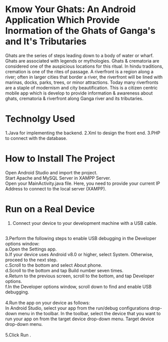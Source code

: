 # Kmow Your Ghats: An Android Application Which Provide Inormation of the Ghats of Ganga's and It's Tributaries

Ghats are the series of steps leading down to a body of water or wharf. Ghats are associated with legends or mythologies.  Ghats & crematoria are considered one of the auspicious locations for this ritual. In hindu traditions, cremation is one of the rites of passage. A riverfront is a region along a river; often in larger cities that border a river, the riverfront will be lined with marinas, docks, parks, trees, or minor attractions. Today many riverfronts are a staple of modernism and city beautification. This is a citizen centric mobile app which is develop to provide information & awareness about ghats, crematoria & riverfront along Ganga river and its tributaries.

# Technolgy Used
1.Java for implementing the backend.
2.Xml to design the front end.
3.PHP to connect with the database.

# How to Install The Project
Open Android Studio and import the project.<br>
 Start Apache and MySQL Server in XAMPP Server.<br>
 Open your MainActivity.java file. Here, you need to provide your current IP Address to connect to the local server (XAMPP).<br>
 
 # Run on a Real Device
 1. Connect your device to your development machine with a USB cable. <br>
 <br>
 3.Perform the following steps to enable USB debugging in the Developer options window:<br>
  a.Open the Settings app.<br>
  b.If your device uses Android v8.0 or higher, select System. Otherwise, proceed to the next step.<br>
  c.Scroll to the bottom and select About phone.<br>
  d.Scroll to the bottom and tap Build number seven times.<br>
  e.Return to the previous screen, scroll to the bottom, and tap Developer options.<br>
  f.In the Developer options window, scroll down to find and enable USB debugging.<br>
  <br>
4.Run the app on your device as follows:<br>
 In Android Studio, select your app from the run/debug configurations drop-down menu in the toolbar.
 In the toolbar, select the device that you want to run your app on from the target device drop-down menu.
 Target device drop-down menu.<br>
 <br>
5.Click Run .
